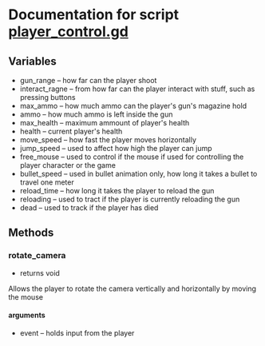 # Documentation for script [player_control.gd](https://github.com/Astat7/fps-game/blob/main/code/player_control.gd)
## Variables
- gun_range – how far can the player shoot
- interact_ragne – from how far can the player interact with stuff, such as pressing buttons
- max_ammo – how much ammo can the player's gun's magazine hold
- ammo – how much ammo is left inside the gun
- max_health – maximum ammount of player's health
- health – current player's health
- move_speed – how fast the player moves horizontally
- jump_speed – used to affect how high the player can jump
- free_mouse – used to control if the mouse if used for controlling the player character or the game
- bullet_speed – used in bullet animation only, how long it takes a bullet to travel one meter
- reload_time – how long it takes the player to reload the gun
- reloading – used to tract if the player is currently reloading the gun
- dead – used to track if the player has died
## Methods
### rotate_camera
- returns void

Allows the player to rotate the camera vertically and horizontally by moving the mouse
#### arguments
- event – holds input from the player
